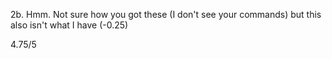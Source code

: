 2b. Hmm. Not sure how you got these (I don't see your commands) but this also isn't what I have (-0.25)

4.75/5

